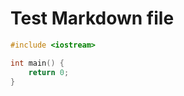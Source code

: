 # Test Markdown file

```cpp a b c=d e='f  ' g="h" i='' j="\"xxx\"" title="My Title"
#include <iostream>

int main() {
    return 0;
}
```